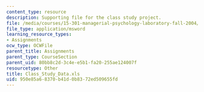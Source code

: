 ```yaml
---
content_type: resource
description: Supporting file for the class study project.
file: /media/courses/15-301-managerial-psychology-laboratory-fall-2004/950e85a68370b41d0b8372ed509655fd_Class_Study_Data.xls
file_type: application/msword
learning_resource_types:
- Assignments
ocw_type: OCWFile
parent_title: Assignments
parent_type: CourseSection
parent_uid: 80bb8c2d-3c4e-e5b1-fa20-255ae124007f
resourcetype: Other
title: Class_Study_Data.xls
uid: 950e85a6-8370-b41d-0b83-72ed509655fd
---
```

